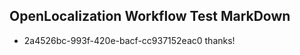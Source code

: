 ## OpenLocalization Workflow Test MarkDown
* 2a4526bc-993f-420e-bacf-cc937152eac0 thanks!

<!--HONumber=Aug16_HO4-->


